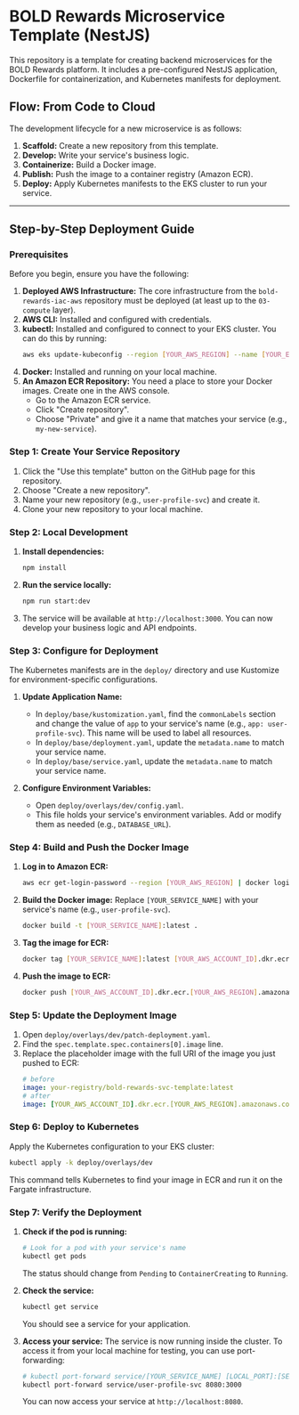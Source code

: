 # BOLD Rewards Microservice Template (NestJS)

This repository is a template for creating backend microservices for the BOLD Rewards platform. It includes a pre-configured NestJS application, Dockerfile for containerization, and Kubernetes manifests for deployment.

## Flow: From Code to Cloud

The development lifecycle for a new microservice is as follows:

1.  **Scaffold:** Create a new repository from this template.
2.  **Develop:** Write your service's business logic.
3.  **Containerize:** Build a Docker image.
4.  **Publish:** Push the image to a container registry (Amazon ECR).
5.  **Deploy:** Apply Kubernetes manifests to the EKS cluster to run your service.

---

## Step-by-Step Deployment Guide

### Prerequisites

Before you begin, ensure you have the following:

1.  **Deployed AWS Infrastructure:** The core infrastructure from the `bold-rewards-iac-aws` repository must be deployed (at least up to the `03-compute` layer).
2.  **AWS CLI:** Installed and configured with credentials.
3.  **kubectl:** Installed and configured to connect to your EKS cluster. You can do this by running:
    ```bash
    aws eks update-kubeconfig --region [YOUR_AWS_REGION] --name [YOUR_EKS_CLUSTER_NAME]
    ```
4.  **Docker:** Installed and running on your local machine.
5.  **An Amazon ECR Repository:** You need a place to store your Docker images. Create one in the AWS console.
    *   Go to the Amazon ECR service.
    *   Click "Create repository".
    *   Choose "Private" and give it a name that matches your service (e.g., `my-new-service`).

### Step 1: Create Your Service Repository

1.  Click the "Use this template" button on the GitHub page for this repository.
2.  Choose "Create a new repository".
3.  Name your new repository (e.g., `user-profile-svc`) and create it.
4.  Clone your new repository to your local machine.

### Step 2: Local Development

1.  **Install dependencies:**
    ```bash
    npm install
    ```
2.  **Run the service locally:**
    ```bash
    npm run start:dev
    ```
3.  The service will be available at `http://localhost:3000`. You can now develop your business logic and API endpoints.

### Step 3: Configure for Deployment

The Kubernetes manifests are in the `deploy/` directory and use Kustomize for environment-specific configurations.

1.  **Update Application Name:**
    *   In `deploy/base/kustomization.yaml`, find the `commonLabels` section and change the value of `app` to your service's name (e.g., `app: user-profile-svc`). This name will be used to label all resources.
    *   In `deploy/base/deployment.yaml`, update the `metadata.name` to match your service name.
    *   In `deploy/base/service.yaml`, update the `metadata.name` to match your service name.

2.  **Configure Environment Variables:**
    *   Open `deploy/overlays/dev/config.yaml`.
    *   This file holds your service's environment variables. Add or modify them as needed (e.g., `DATABASE_URL`).

### Step 4: Build and Push the Docker Image

1.  **Log in to Amazon ECR:**
    ```bash
    aws ecr get-login-password --region [YOUR_AWS_REGION] | docker login --username AWS --password-stdin [YOUR_AWS_ACCOUNT_ID].dkr.ecr.[YOUR_AWS_REGION].amazonaws.com
    ```

2.  **Build the Docker image:** Replace `[YOUR_SERVICE_NAME]` with your service's name (e.g., `user-profile-svc`).
    ```bash
    docker build -t [YOUR_SERVICE_NAME]:latest .
    ```

3.  **Tag the image for ECR:**
    ```bash
    docker tag [YOUR_SERVICE_NAME]:latest [YOUR_AWS_ACCOUNT_ID].dkr.ecr.[YOUR_AWS_REGION].amazonaws.com/[YOUR_ECR_REPO_NAME]:latest
    ```

4.  **Push the image to ECR:**
    ```bash
    docker push [YOUR_AWS_ACCOUNT_ID].dkr.ecr.[YOUR_AWS_REGION].amazonaws.com/[YOUR_ECR_REPO_NAME]:latest
    ```

### Step 5: Update the Deployment Image

1.  Open `deploy/overlays/dev/patch-deployment.yaml`.
2.  Find the `spec.template.spec.containers[0].image` line.
3.  Replace the placeholder image with the full URI of the image you just pushed to ECR:
    ```yaml
    # before
    image: your-registry/bold-rewards-svc-template:latest
    # after
    image: [YOUR_AWS_ACCOUNT_ID].dkr.ecr.[YOUR_AWS_REGION].amazonaws.com/[YOUR_ECR_REPO_NAME]:latest
    ```

### Step 6: Deploy to Kubernetes

Apply the Kubernetes configuration to your EKS cluster:

```bash
kubectl apply -k deploy/overlays/dev
```

This command tells Kubernetes to find your image in ECR and run it on the Fargate infrastructure.

### Step 7: Verify the Deployment

1.  **Check if the pod is running:**
    ```bash
    # Look for a pod with your service's name
    kubectl get pods
    ```
    The status should change from `Pending` to `ContainerCreating` to `Running`.

2.  **Check the service:**
    ```bash
    kubectl get service
    ```
    You should see a service for your application.

3.  **Access your service:**
    The service is now running inside the cluster. To access it from your local machine for testing, you can use port-forwarding:
    ```bash
    # kubectl port-forward service/[YOUR_SERVICE_NAME] [LOCAL_PORT]:[SERVICE_PORT]
    kubectl port-forward service/user-profile-svc 8080:3000
    ```
    You can now access your service at `http://localhost:8080`.
